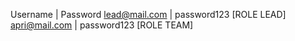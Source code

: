 Username | Password
lead@mail.com | password123 [ROLE LEAD]
apri@mail.com | password123 [ROLE TEAM]
